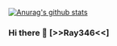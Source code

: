 [![Anurag's github stats](https://github-readme-stats.vercel.app/api?username=ray346)](https://github.com/anuraghazra/github-readme-stats)
### Hi there 👋 [>>Ray346<<]

<!--
**ray346/ray346** is a ✨ _special_ ✨ repository because its `README.md` (this file) appears on your GitHub profile.

Here are some ideas to get you started:

- 🔭 I’m currently working on ...
- 🌱 I’m currently learning ...
- 👯 I’m looking to collaborate on ...
- 🤔 I’m looking for help with ...
- 💬 Ask me about ...
- 📫 How to reach me: ...
- 😄 Pronouns: ...
- ⚡ Fun fact: ...
-->
